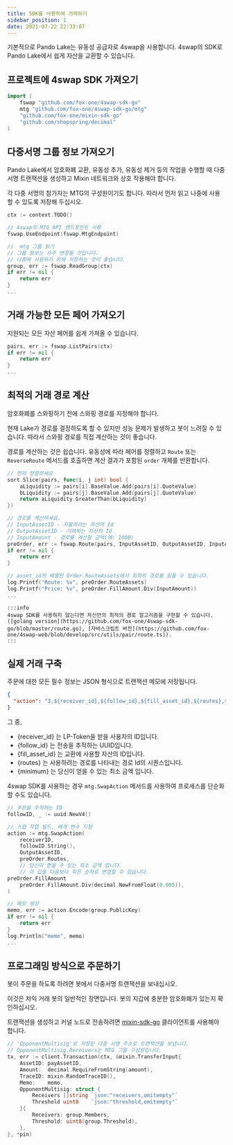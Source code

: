 ```yaml
---
title: SDK를 사용하여 거래하기
sidebar_position: 1
date: 2021-07-22 22:33:07
---
```


기본적으로 Pando Lake는 유동성 공급자로 4swap을 사용합니다. 4swap의 SDK로 Pando Lake에서 쉽게 자산을 교환할 수 있습니다.

## 프로젝트에 4swap SDK 가져오기

```go
import (
    fswap "github.com/fox-one/4swap-sdk-go"
    mtg "github.com/fox-one/4swap-sdk-go/mtg"
    "github.com/fox-one/mixin-sdk-go"
    "github.com/shopspring/decimal"
)
```

## 다중서명 그룹 정보 가져오기

Pando Lake에서 암호화폐 교환, 유동성 추가, 유동성 제거 등의 작업을 수행할 때 다중서명 트랜잭션을 생성하고 Mixin 네트워크와 상호 작용해야 합니다.

각 다중 서명의 참가자는 MTG의 구성원이기도 합니다. 따라서 먼저 읽고 나중에 사용할 수 있도록 저장해 두십시오.

```go
ctx := context.TODO()

// 4swap의 MTG API 엔드포인트 사용
fswap.UseEndpoint(fswap.MtgEndpoint)

//  mtg 그룹 읽기
// 그룹 정보는 자주 변경될 것입니다.
// 나중에 사용하기 위해 저장하는 것이 좋습니다.
group, err := fswap.ReadGroup(ctx)
if err != nil {
    return err
}
...
```

## 거래 가능한 모든 페어 가져오기

지원되는 모든 자산 페어를 쉽게 가져올 수 있습니다.

```go
pairs, err := fswap.ListPairs(ctx)
if err != nil {
    return err
}
...
```

## 최적의 거래 경로 계산

암호화폐를 스와핑하기 전에 스와핑 경로를 지정해야 합니다.

현재 Lake가 경로를 결정하도록 할 수 있지만 성능 문제가 발생하고 봇이 느려질 수 있습니다. 따라서 스와핑 경로를 직접 계산하는 것이 좋습니다.

경로를 계산하는 것은 쉽습니다. 유동성에 따라 페어를 정렬하고 `Route` 또는 `ReverseRoute` 메서드를 호출하면 계산 결과가 포함된 `order` 개체를 반환합니다.

```go
// 먼저 정렬하세요
sort.Slice(pairs, func(i, j int) bool {
    aLiquidity := pairs[i].BaseValue.Add(pairs[i].QuoteValue)
    bLiquidity := pairs[j].BaseValue.Add(pairs[j].QuoteValue)
    return aLiquidity.GreaterThan(bLiquidity)
})

// 경로를 계산하세요.
// InputAssetID - 지불하려는 자산의 Id
// OutputAssetID - 거래하는 자산의 Id
// InputAmount - 경로를 계산할 금액(예: 1000)
preOrder, err := fswap.Route(pairs, InputAssetID, OutputAssetID, InputAmount)
if err != nil {
    return err
}

// asset_id의 배열인 Order.RouteAssets에서 최적의 경로를 읽을 수 있습니다.
log.Printf("Route: %v", preOrder.RouteAssets)
log.Printf("Price: %v", preOrder.FillAmount.Div(InputAmount))
...
```

````mdx-code-block
:::info
4swap SDK를 사용하지 않는다면 자신만의 최적의 경로 알고리즘을 구현할 수 있습니다.([golang version](https://github.com/fox-one/4swap-sdk-go/blob/master/route.go), [자바스크립트 버전](https://github.com/fox-one/4swap-web/blob/develop/src/utils/pair/route.ts)).
:::
````

## 실제 거래 구축

주문에 대한 모든 필수 정보는 JSON 형식으로 트랜잭션 메모에 저장됩니다.

```json
{
  "action": "3,${receiver_id},${follow_id},${fill_asset_id},${routes},${minimum}"
}
```

그 중,

  - {receiver_id} 는 LP-Token을 받을 사용자의 ID입니다.
  - {follow_id} 는 전송을 추적하는 UUID입니다.
  - {fill_asset_id} 는 교환에 사용할 자산의 ID입니다.
  - {routes} 는 사용하려는 경로를 나타내는 경로 Id의 시퀀스입니다.
  - {minimum} 는 당신이 얻을 수 있는 최소 금액 입니다.

4swap SDK를 사용하는 경우 `mtg.SwapAction` 메서드를 사용하여 프로세스를 단순화할 수도 있습니다.

```go
// 주문을 추적하는 ID
followID, _ := uuid.NewV4()

// 스왑 작업 빌드, 매개 변수 지정
action := mtg.SwapAction(
    receiverID,
    followID.String(),
    OutputAssetID,
    preOrder.Routes,
    // 당신이 얻을 수 있는 최소 금액 입니다.
    // 이 값을 다음보다 작은 숫자로 변경할 수 있습니다.
preOrder.FillAmount
    preOrder.FillAmount.Div(decimal.NewFromFloat(0.005)),
)

// 메모 생성
memo, err := action.Encode(group.PublicKey)
if err != nil {
    return err
}
log.Println("memo", memo)
...

```

## 프로그래밍 방식으로 주문하기

봇이 주문을 하도록 하려면 봇에서 다중서명 트랜잭션을 보내십시오.

이것은 차익 거래 봇의 일반적인 장면입니다. 봇의 지갑에 충분한 암호화폐가 있는지 확인하십시오.

트랜잭션을 생성하고 커널 노드로 전송하려면 [mixin-sdk-go](https://github.com/fox-one/mixin-sdk-go) 클라이언트를 사용해야 합니다.

```go
// 'OpponentMultisig'로 지정된 다중 서명 주소로 트랜잭션을 보냅니다.
// OpponentMultisig.Receivers는 MTG 그룹 구성원입니다.
tx, err := client.Transaction(ctx, &mixin.TransferInput{
    AssetID: payAssetID,
    Amount:  decimal.RequireFromString(amount),
    TraceID: mixin.RandomTraceID(),
    Memo:    memo,
    OpponentMultisig: struct {
        Receivers []string `json:"receivers,omitempty"`
        Threshold uint8    `json:"threshold,omitempty"`
    }{
        Receivers: group.Members,
        Threshold: uint8(group.Threshold),
    },
}, *pin)
```
